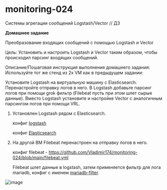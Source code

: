# monitoring-024
Системы агрегации сообщений Logstash/Vector // ДЗ

**Домашнее задание**

Преобразование входящих сообщений с помощью Logstash и Vector

Цель:
Установить и настроить Logstash и Vector таким образом, чтобы происходил парсинг входящих сообщений.


Описание/Пошаговая инструкция выполнения домашнего задания:
Используйте тот же стенд из 2х VM как в предыдущем задании:

Установите Logstash на виртуальную машину с Elasticsearch. Перенастройте отправку логов в него. В Logstash добавьте парсинг логов при помощи grok фильтр (Filebeat пусть при этом шлет сырые данные).
Вместо Logstash установите и настройке Vector с аналогичным парсингом логов при помощи VRL.


1. Установлен Logstash рядом с Elasticsearch.

   конфиг [logstash](https://github.com/Vladimir174/monitoring-024/blob/main/logstash.yml)

   конфиг [Elasticsearch](https://github.com/Vladimir174/monitoring-024/blob/main/elasticsearch.yml)

3. На другой ВМ Filebeat перенастроен на отправку логов в него.

   конфиг filebeat - https://github.com/Vladimir174/monitoring-024/blob/main/filebeat.yml

   Filebeat шлет данные в logstash, затем применяется фильтр для лога mariadb, конфиг с именем [mariadb-filter](https://github.com/Vladimir174/monitoring-024/blob/main/mariadb-filter.conf). 

![image](https://github.com/user-attachments/assets/2cf73a04-c30e-44dc-9f99-7535c3f3679c)


